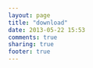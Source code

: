 ```yaml
---
layout: page
title: "download"
date: 2013-05-22 15:53
comments: true
sharing: true
footer: true
---
```

